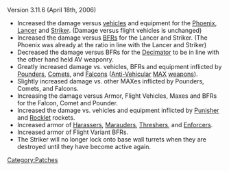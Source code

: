 Version 3.11.6 (April 18th, 2006)

- Increased the damage versus [vehicles](/vehicle "wikilink") and
  equipment for the [Phoenix](/Phoenix "wikilink"),
  [Lancer](/Lancer "wikilink") and [Striker](/Striker "wikilink").
  (Damage versus flight vehicles is unchanged)
- Increased the damage versus [BFRs](/BFR "wikilink") for the Lancer
  and Striker. (The Phoenix was already at the ratio in line with the
  Lancer and Striker)
- Decreased the damage versus BFRs for the
  [Decimator](/Decimator "wikilink") to be in line with the other hand
  held AV weaponry.
- Greatly increased damage vs. vehicles, BFRs and equipment inflicted
  by [Pounders](/Pounder "wikilink"), [Comets](/Comet "wikilink"), and
  [Falcons](/Falcon "wikilink")
  ([Anti-Vehicular](/Anti-Vehicular "wikilink") [MAX](/MAX "wikilink")
  [weapons](/weapon "wikilink")).
- Slightly increased damage vs. other MAXes inflicted by Pounders,
  Comets, and Falcons.
- Increasing the damage versus Armor, Flight Vehicles, Maxes and BFRs
  for the Falcon, Comet and Pounder.
- Increased the damage vs. vehicles and equipment inflicted by
  [Punisher](/Punisher "wikilink") and
  [Rocklet](/Rocklet_Rifle "wikilink") rockets.
- Increased armor of [Harassers](/Harasser "wikilink"),
  [Marauders](/Marauder "wikilink"), [Threshers](/Thresher "wikilink"),
  and [Enforcers](/Enforcer "wikilink").
- Increased armor of Flight Variant BFRs.
- The Striker will no longer lock onto base wall turrets when they are
  destroyed until they have become active again.

[Category:Patches](/Category:Patches "wikilink")
